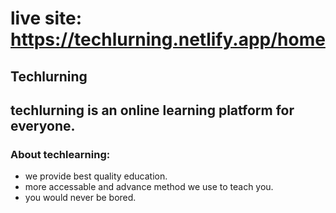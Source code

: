 # live site: https://techlurning.netlify.app/home

## Techlurning

## techlurning is an online learning platform for everyone.

### About techlearning:
* we provide best quality education.
* more accessable and advance method we use to teach you.
* you would never be bored.


